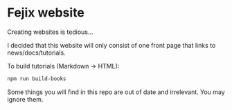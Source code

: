# Fejix website

Creating websites is tedious...

I decided that this website will only consist of one front page that links to news/docs/tutorials.

To build tutorials (Markdown -> HTML):

```sh
npm run build-books
```

Some things you will find in this repo are out of date and irrelevant.
You may ignore them.